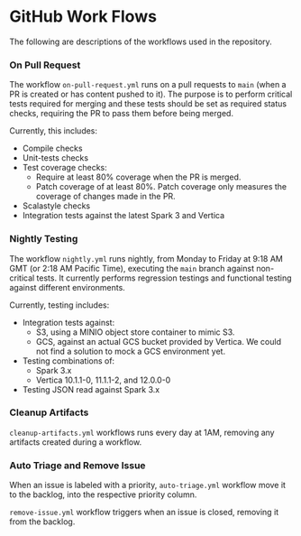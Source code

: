 # GitHub Work Flows
The following are descriptions of the workflows used in the repository.

### On Pull Request
The workflow `on-pull-request.yml` runs on a pull requests to `main` (when a PR is created or has content pushed to it).
The purpose is to perform critical tests required for merging and these tests should be set as required status checks, 
requiring the PR to pass them before being merged. 

Currently, this includes:
* Compile checks
* Unit-tests checks
* Test coverage checks:
  * Require at least 80% coverage when the PR is merged.
  * Patch coverage of at least 80%. Patch coverage only measures the coverage of changes made in the PR. 
* Scalastyle checks
* Integration tests against the latest Spark 3 and Vertica

### Nightly Testing
The workflow `nightly.yml` runs nightly, from Monday to Friday at 9:18 AM GMT (or 2:18 AM Pacific Time), executing the 
`main` branch against non-critical tests. It currently performs regression testings and functional testing against different environments.

Currently, testing includes:
* Integration tests against: 
  * S3, using a MINIO object store container to mimic S3.
  * GCS, against an actual GCS bucket provided by Vertica. We could not find a solution to mock a GCS environment yet.
* Testing combinations of:
  * Spark 3.x
  * Vertica 10.1.1-0, 11.1.1-2, and 12.0.0-0
* Testing JSON read against Spark 3.x

### Cleanup Artifacts
`cleanup-artifacts.yml` workflows runs every day at 1AM, removing any artifacts created during a workflow.

### Auto Triage and Remove Issue
When an issue is labeled with a priority, `auto-triage.yml` workflow move it to the backlog, into the respective 
priority column.

`remove-issue.yml` workflow triggers when an issue is closed, removing it from the backlog.





